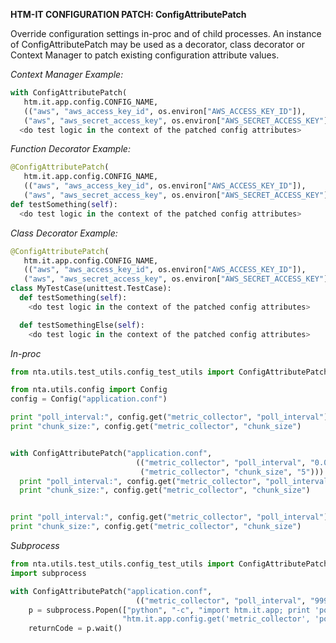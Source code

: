 **HTM-IT CONFIGURATION PATCH: ConfigAttributePatch**

Override configuration settings in-proc and of child processes. An instance of
ConfigAttributePatch may be used as a decorator, class decorator or Context
Manager to patch existing configuration attribute values.

*Context Manager Example:*
```python
with ConfigAttributePatch(
   htm.it.app.config.CONFIG_NAME,
   (("aws", "aws_access_key_id", os.environ["AWS_ACCESS_KEY_ID"]),
   ("aws", "aws_secret_access_key", os.environ["AWS_SECRET_ACCESS_KEY"]))):
  <do test logic in the context of the patched config attributes>
```

*Function Decorator Example:*
```python
@ConfigAttributePatch(
   htm.it.app.config.CONFIG_NAME,
   (("aws", "aws_access_key_id", os.environ["AWS_ACCESS_KEY_ID"]),
   ("aws", "aws_secret_access_key", os.environ["AWS_SECRET_ACCESS_KEY"])))
def testSomething(self):
  <do test logic in the context of the patched config attributes>
```

*Class Decorator Example:*
```python
@ConfigAttributePatch(
   htm.it.app.config.CONFIG_NAME,
   (("aws", "aws_access_key_id", os.environ["AWS_ACCESS_KEY_ID"]),
   ("aws", "aws_secret_access_key", os.environ["AWS_SECRET_ACCESS_KEY"])))
class MyTestCase(unittest.TestCase):
  def testSomething(self):
    <do test logic in the context of the patched config attributes>

  def testSomethingElse(self):
    <do test logic in the context of the patched config attributes>
```


*In-proc*

``` python
from nta.utils.test_utils.config_test_utils import ConfigAttributePatch

from nta.utils.config import Config
config = Config("application.conf")

print "poll_interval:", config.get("metric_collector", "poll_interval")
print "chunk_size:", config.get("metric_collector", "chunk_size")


with ConfigAttributePatch("application.conf",
                            (("metric_collector", "poll_interval", "0.001"),
                             ("metric_collector", "chunk_size", "5"))):
  print "poll_interval:", config.get("metric_collector", "poll_interval")
  print "chunk_size:", config.get("metric_collector", "chunk_size")


print "poll_interval:", config.get("metric_collector", "poll_interval")
print "chunk_size:", config.get("metric_collector", "chunk_size")
```


*Subprocess*

``` python
from nta.utils.test_utils.config_test_utils import ConfigAttributePatch
import subprocess

with ConfigAttributePatch("application.conf",
                            (("metric_collector", "poll_interval", "999"),)):
    p = subprocess.Popen(["python", "-c", "import htm.it.app; print 'poll_interval in subprocess:', "
                         "htm.it.app.config.get('metric_collector', 'poll_interval')"])
    returnCode = p.wait()
```
